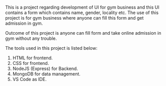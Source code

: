 
This is a project regarding development of UI for gym business and this UI contains a form which contains name, gender, locality etc. The use of this project is for gym business where anyone can fill this form and get admission in gym.

Outcome of this project is anyone can fill form and take online admission in gym without any trouble.

The tools used in this project is listed below:
1. HTML for frontend.
2. CSS for frontend.
3. NodeJS (Express) for Backend.
4. MongoDB for data management.
5. VS Code as IDE.
